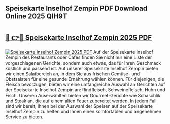 ## Speisekarte Inselhof Zempin PDF Download Online 2025 QlH9T

# <h2><a href="http://gcbttv.nevu.top/?p=Speisekarte+Inselhof+Zempin">🔗 👉🔴 Speisekarte Inselhof Zempin 2025 PDF</a></h2>

[![Speisekarte Inselhof Zempin 2025 PDF](https://i.imgur.com/dBaPXMq.png)](http://gcbttv.nevu.top/?p=Speisekarte+Inselhof+Zempin)
Auf der Speisekarte Inselhof Zempin des Restaurants oder Cafés finden Sie nicht nur eine Liste der vorgeschlagenen Gerichte, sondern auch etwas, das für Ihren Geschmack köstlich und passend ist. Auf unserer Speisekarte Inselhof Zempin bieten wir einen Salatbereich an, in dem Sie aus frischen Gemüse- und Obstsalaten für eine gesunde Ernährung wählen können. Für diejenigen, die Fleisch bevorzugen, bieten wir eine umfangreiche Auswahl an Gerichten auf der Speisekarte Inselhof Zempin an: Rindfleisch, Schweinefleisch, Huhn und Fisch. Unseren Auserwählten bieten wir Gourmet-Gerichte wie Schaschlik und Steak an, die auf einem alten Feuer zubereitet werden. In jedem Fall sind wir bereit, Ihnen bei der Auswahl der Speisen auf der Speisekarte Inselhof Zempin zu helfen und Ihnen einen komfortablen und angenehmen Service zu bieten.

